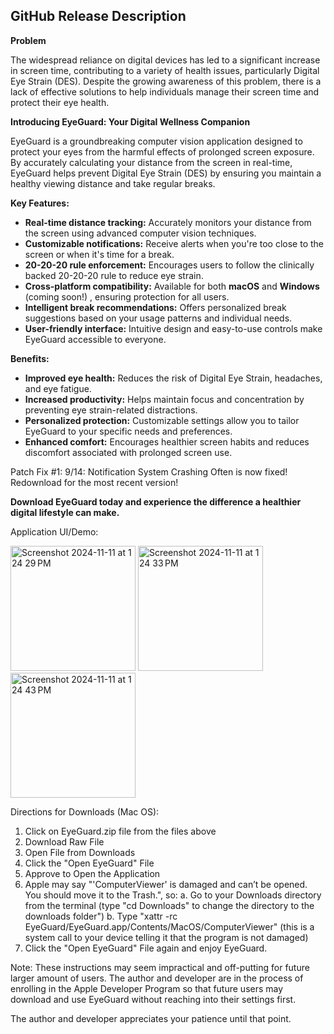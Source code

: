 ## **GitHub Release Description**

**Problem**

The widespread reliance on digital devices has led to a significant increase in screen time, contributing to a variety of health issues, particularly Digital Eye Strain (DES). Despite the growing awareness of this problem, there is a lack of effective solutions to help individuals manage their screen time and protect their eye health.

**Introducing EyeGuard: Your Digital Wellness Companion**

EyeGuard is a groundbreaking computer vision application designed to protect your eyes from the harmful effects of prolonged screen exposure. By accurately calculating your distance from the screen in real-time, EyeGuard helps prevent Digital Eye Strain (DES) by ensuring you maintain a healthy viewing distance and take regular breaks.

**Key Features:**

* **Real-time distance tracking:** Accurately monitors your distance from the screen using advanced computer vision techniques.
* **Customizable notifications:** Receive alerts when you're too close to the screen or when it's time for a break.
* **20-20-20 rule enforcement:** Encourages users to follow the clinically backed 20-20-20 rule to reduce eye strain.
* **Cross-platform compatibility:** Available for both **macOS** and **Windows** (coming soon!) , ensuring protection for all users.
* **Intelligent break recommendations:** Offers personalized break suggestions based on your usage patterns and individual needs.
* **User-friendly interface:** Intuitive design and easy-to-use controls make EyeGuard accessible to everyone.

**Benefits:**

* **Improved eye health:** Reduces the risk of Digital Eye Strain, headaches, and eye fatigue.
* **Increased productivity:** Helps maintain focus and concentration by preventing eye strain-related distractions.
* **Personalized protection:** Customizable settings allow you to tailor EyeGuard to your specific needs and preferences.
* **Enhanced comfort:** Encourages healthier screen habits and reduces discomfort associated with prolonged screen use.

Patch Fix #1:
9/14: Notification System Crashing Often is now fixed! Redownload for the most recent version!

**Download EyeGuard today and experience the difference a healthier digital lifestyle can make.**

Application UI/Demo:

<img width="200" alt="Screenshot 2024-11-11 at 1 24 29 PM" src="https://github.com/user-attachments/assets/b25b9d77-0e28-468c-bdcd-3bb7629d5861">
<img width="200" alt="Screenshot 2024-11-11 at 1 24 33 PM" src="https://github.com/user-attachments/assets/f780e4e0-eff3-44ff-b349-7c9980b79251">
<img width="200" alt="Screenshot 2024-11-11 at 1 24 43 PM" src="https://github.com/user-attachments/assets/e87552b4-aa9b-4e34-bea5-7d546ba8c00c">

Directions for Downloads (Mac OS):

1. Click on EyeGuard.zip file from the files above
2. Download Raw File
3. Open File from Downloads
4. Click the "Open EyeGuard" File
5. Approve to Open the Application
6. Apple may say "'ComputerViewer' is damaged and can’t be opened. You should move it to the Trash.", so:
   a. Go to your Downloads directory from the terminal (type "cd Downloads" to change the directory to the downloads folder")
   b. Type "xattr -rc EyeGuard/EyeGuard.app/Contents/MacOS/ComputerViewer" (this is a system call to your device telling it that the program is not damaged)
7. Click the "Open EyeGuard" File again and enjoy EyeGuard.

Note: These instructions may seem impractical and off-putting for future larger amount of users. The author and developer are in the process of enrolling in the Apple Developer Program so that future users may download and use EyeGuard without reaching into their settings first. 

The author and developer appreciates your patience until that point.
